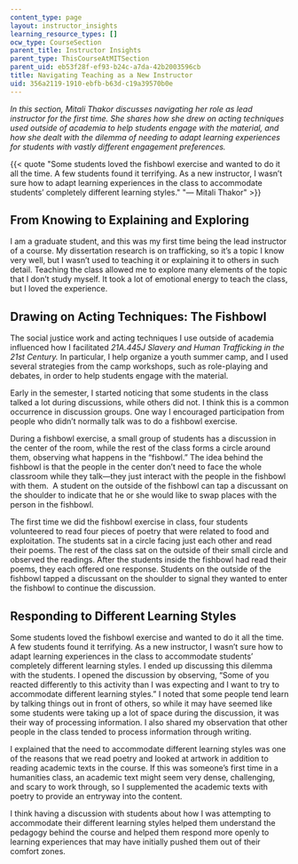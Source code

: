 ```yaml
---
content_type: page
layout: instructor_insights
learning_resource_types: []
ocw_type: CourseSection
parent_title: Instructor Insights
parent_type: ThisCourseAtMITSection
parent_uid: eb53f28f-ef93-b24c-a7da-42b2003596cb
title: Navigating Teaching as a New Instructor
uid: 356a2119-1910-ebfb-b63d-c19a39570b0e
---
```


_In this section, Mitali Thakor discusses navigating her role as lead instructor for the first time. She shares how she drew on acting techniques used outside of academia to help students engage with the material, and how she dealt with the dilemma of needing to adapt learning experiences for students with vastly different engagement preferences._

{{< quote "Some students loved the fishbowl exercise and wanted to do it all the time. A few students found it terrifying. As a new instructor, I wasn’t sure how to adapt learning experiences in the class to accommodate students’ completely different learning styles." "— Mitali Thakor" >}}

From Knowing to Explaining and Exploring
----------------------------------------

I am a graduate student, and this was my first time being the lead instructor of a course. My dissertation research is on trafficking, so it’s a topic I know very well, but I wasn’t used to teaching it or explaining it to others in such detail. Teaching the class allowed me to explore many elements of the topic that I don’t study myself. It took a lot of emotional energy to teach the class, but I loved the experience.

Drawing on Acting Techniques: The Fishbowl
------------------------------------------

The social justice work and acting techniques I use outside of academia influenced how I facilitated _21A.445J Slavery and Human Trafficking in the 21st Century._ In particular, I help organize a youth summer camp, and I used several strategies from the camp workshops, such as role-playing and debates, in order to help students engage with the material.

Early in the semester, I started noticing that some students in the class talked a lot during discussions, while others did not. I think this is a common occurrence in discussion groups. One way I encouraged participation from people who didn’t normally talk was to do a fishbowl exercise.

During a fishbowl exercise, a small group of students has a discussion in the center of the room, while the rest of the class forms a circle around them, observing what happens in the “fishbowl.” The idea behind the fishbowl is that the people in the center don’t need to face the whole classroom while they talk—they just interact with the people in the fishbowl with them.  A student on the outside of the fishbowl can tap a discussant on the shoulder to indicate that he or she would like to swap places with the person in the fishbowl.

The first time we did the fishbowl exercise in class, four students volunteered to read four pieces of poetry that were related to food and exploitation. The students sat in a circle facing just each other and read their poems. The rest of the class sat on the outside of their small circle and observed the readings. After the students inside the fishbowl had read their poems, they each offered one response. Students on the outside of the fishbowl tapped a discussant on the shoulder to signal they wanted to enter the fishbowl to continue the discussion.

Responding to Different Learning Styles
---------------------------------------

Some students loved the fishbowl exercise and wanted to do it all the time. A few students found it terrifying. As a new instructor, I wasn’t sure how to adapt learning experiences in the class to accommodate students’ completely different learning styles. I ended up discussing this dilemma with the students. I opened the discussion by observing, “Some of you reacted differently to this activity than I was expecting and I want to try to accommodate different learning styles.” I noted that some people tend learn by talking things out in front of others, so while it may have seemed like some students were taking up a lot of space during the discussion, it was their way of processing information. I also shared my observation that other people in the class tended to process information through writing.

I explained that the need to accommodate different learning styles was one of the reasons that we read poetry and looked at artwork in addition to reading academic texts in the course. If this was someone’s first time in a humanities class, an academic text might seem very dense, challenging, and scary to work through, so I supplemented the academic texts with poetry to provide an entryway into the content.

I think having a discussion with students about how I was attempting to accommodate their different learning styles helped them understand the pedagogy behind the course and helped them respond more openly to learning experiences that may have initially pushed them out of their comfort zones.